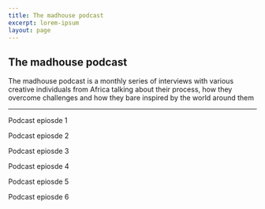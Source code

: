 ```yaml
---
title: The madhouse podcast
excerpt: lorem-ipsum
layout: page
---
```

## The madhouse podcast

The madhouse podcast is a monthly series of interviews with various creative individuals from Africa talking about their process, how they overcome challenges and how they bare inspired by the world around them

---
Podcast epiosde 1

Podcast epiosde 2

Podcast epiosde 3

Podcast epiosde 4

Podcast epiosde 5

Podcast epiosde 6

